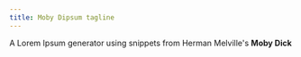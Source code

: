 ```yaml
---
title: Moby Dipsum tagline
---
```


A Lorem Ipsum generator using snippets from Herman Melville's **Moby Dick**
